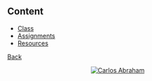 ## Content

- [Class](class)
- [Assignments](assignmetns)
- [Resources](resources)


[Back](../)

<p align="center">
    <a href="https://github.com/19cah">
        <img src="https://img.shields.io/badge/Abraham-%4019cah-orange.svg"
            alt="Carlos Abraham"></a>
</p>
